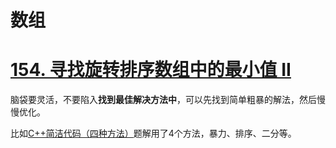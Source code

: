 # 数组

# [154. 寻找旋转排序数组中的最小值 II](https://leetcode-cn.com/problems/find-minimum-in-rotated-sorted-array-ii/)

脑袋要灵活，不要陷入**找到最佳解决方法中**，可以先找到简单粗暴的解法，然后慢慢优化。

比如[C++简洁代码（四种方法）](https://leetcode-cn.com/problems/find-minimum-in-rotated-sorted-array-ii/solution/cjian-ji-dai-ma-by-orangeman-18/)题解用了4个方法，暴力、排序、二分等。